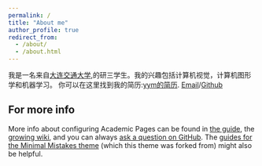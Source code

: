 ```yaml
---
permalink: /
title: "About me"
author_profile: true
redirect_from: 
  - /about/
  - /about.html
---
```


我是一名来自[大连交通大学](http://www.djtu.edu.cn/),的研三学生。我的兴趣包括计算机视觉，计算机图形学和机器学习。
你可以在这里找到我的简历:[yym的简历](../assets/yym.pdf).
[Email](yym11267@163.com)/[Github](https://yym0112.github.io/yymhh.github.io/)

For more info
------
More info about configuring Academic Pages can be found in [the guide](https://academicpages.github.io/markdown/), the [growing wiki](https://github.com/academicpages/academicpages.github.io/wiki), and you can always [ask a question on GitHub](https://github.com/academicpages/academicpages.github.io/discussions). The [guides for the Minimal Mistakes theme](https://mmistakes.github.io/minimal-mistakes/docs/configuration/) (which this theme was forked from) might also be helpful.
